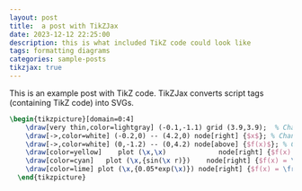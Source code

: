 ```yaml
---
layout: post
title:  a post with TikZJax
date: 2023-12-12 22:25:00
description: this is what included TikZ code could look like
tags: formatting diagrams
categories: sample-posts
tikzjax: true
---
```

This is an example post with TikZ code. TikZJax converts script tags (containing TikZ code) into SVGs.

<script type="text/tikz">
\begin{tikzpicture}
    \draw[red,fill=black!60!red] (0,0) circle [radius=1.5];
    \draw[green,fill=black!60!green] (0,0) circle [x radius=1.5cm, y radius=10mm];
    \draw[blue,fill=black!60!blue] (0,0) circle [x radius=1cm, y radius=5mm, rotate=30];
\end{tikzpicture}
</script>

```tikz
\begin{tikzpicture}[domain=0:4]
    \draw[very thin,color=lightgray] (-0.1,-1.1) grid (3.9,3.9);  % Changed to light gray
    \draw[->,color=white] (-0.2,0) -- (4.2,0) node[right] {$x$}; % Changed arrow color to white
    \draw[->,color=white] (0,-1.2) -- (0,4.2) node[above] {$f(x)$}; % Changed arrow color to white
    \draw[color=yellow]    plot (\x,\x)             node[right] {$f(x) =x$}; % Changed to yellow
    \draw[color=cyan]   plot (\x,{sin(\x r)})    node[right] {$f(x) = \sin x$}; % Changed to cyan
    \draw[color=lime] plot (\x,{0.05*exp(\x)}) node[right] {$f(x) = \frac{1}{20} \mathrm e^x$}; % Changed to lime
  \end{tikzpicture}
```

